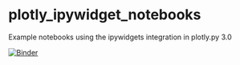 # plotly_ipywidget_notebooks

Example notebooks using the ipywidgets integration in plotly.py 3.0

[![Binder](https://mybinder.org/badge.svg)](https://mybinder.org/v2/gh/jmmease/plotly_ipywidget_notebooks/master)
